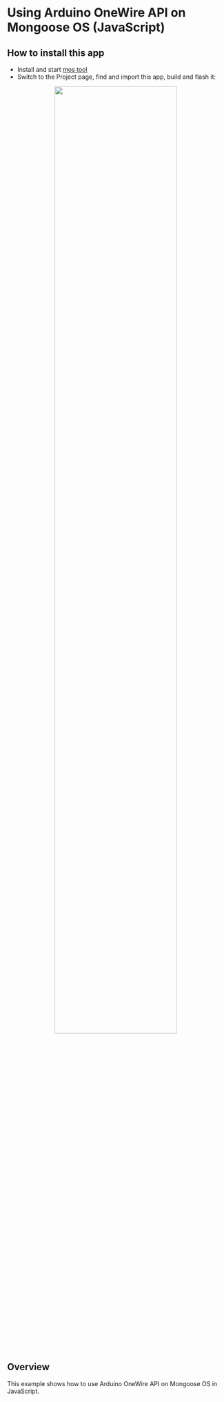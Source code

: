 # Using Arduino OneWire API on Mongoose OS (JavaScript)

## How to install this app

- Install and start [mos tool](https://mongoose-os.com/software.html)
- Switch to the Project page, find and import this app, build and flash it:

<p align="center">
  <img src="https://mongoose-os.com/images/app1.gif" width="75%">
</p>

## Overview

This example shows how to use Arduino OneWire API on Mongoose OS in JavaScript.
